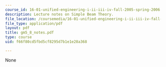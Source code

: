 ```yaml
---
course_id: 16-01-unified-engineering-i-ii-iii-iv-fall-2005-spring-2006
description: Lecture notes on Simple Beam Theory.
file_location: /coursemedia/16-01-unified-engineering-i-ii-iii-iv-fall-2005-spring-2006/f66f80cd5fbd5cf8295d7b1e1e28a368_gm5_8_notes.pdf
file_type: application/pdf
layout: pdf
title: gm5_8_notes.pdf
type: course
uid: f66f80cd5fbd5cf8295d7b1e1e28a368

---
```

None